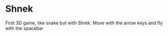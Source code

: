 # Shnek
First 3D game, like snake but with Shrek. Move with the arrow keys and fly with the spacebar
